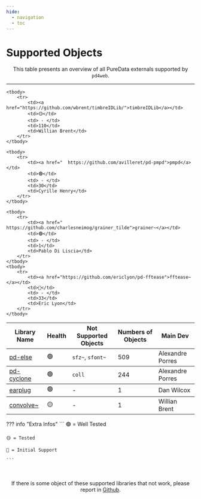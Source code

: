 ```yaml
---
hide:
  - navigation
  - toc
---
```


# Supported Objects

<p style="text-align: center">
This table presents an overview of all PureData externals supported by <code>pd4web</code>.
</p>

----------------------------------

<table class="special-table">
    <thead>
        <tr>
          <th>Library Name</th>
          <th>Health</th>
          <th>Not Supported Objects</th>
          <th>Numbers of Objects</th>
          <th>Main Dev</th>
        </tr>
    </thead>
    <tbody>
        <tr>
          <td><a href="https://github.com/porres/pd-else">pd-else</a></td>
          <td>🟢️</td>
          <td><code>sfz~</code>, <code>sfont~</code></td> 
          <td>509</td>
          <td>Alexandre Porres</th>
        </tr>
    </tbody>
    <tbody>
      <tr>
        <td><a href="https://github.com/porres/pd-cyclone">pd-cyclone</a></td>
        <td>🟢️</td>
        <td> <code>coll</code> </td>
        <td>244</td>
        <td>Alexandre Porres</th>
      </tr>
    </tbody>
    <tbody>
      <tr>
        <td><a href="https://github.com/pd-externals/earplug/">earplug</a></td>
        <td>🟢️</td>
        <td> - </td>
        <td>1</td>
        <td>Dan Wilcox</th>
      </tr>
    </tbody>
    <tbody>
        <tr>
            <td><a href="https://github.com/wbrent/convolve_tilde/">convolve~</a></td>
            <td>🟡️</td>
            <td> - </td>
            <td>1</td>
            <td>Willian Brent</td>
        </tr>
    </tbody>

    <tbody>
        <tr>
            <td><a href="https://github.com/wbrent/timbreIDLib/">timbreIDLib</a></td>
            <td>🟡️</td>
            <td> - </td>
            <td>110</td>
            <td>Willian Brent</td>
        </tr>
    </tbody>
    
    <tbody>
        <tr>
            <td><a href="  https://github.com/avilleret/pd-pmpd">pmpd</a></td>
            <td>🟢️</td>
            <td> - </td>
            <td>30</td>
            <td>Cyrille Henry</td>
        </tr>
    </tbody>
    
    <tbody>
        <tr>
            <td><a href="  https://github.com/charlesneimog/grainer_tilde">grainer~</a></td>
            <td>🟢️</td>
            <td> - </td>
            <td>1</td>
            <td>Pablo Di Liscia</td>
        </tr>
    </tbody>
    <tbody>
        <tr>
            <td><a href="https://github.com/ericlyon/pd-fftease">fftease~</a></td>
            <td>🔴️</td>
            <td> - </td>
            <td>33</td>
            <td>Eric Lyon</td>
        </tr>
    </tbody>
    
 </table>

??? info "Extra Infos"
    ```
    🟢️ = Well Tested
    
    🟡️ = Tested
    
    🔴️ = Initial Support
    
    ```

<br>
<p style="text-align: center">
If there is some object of these supported libraries that not work, please report in <a href="https://github.com/charlesneimog/pd4web/issues">Github</a>.
</p>

